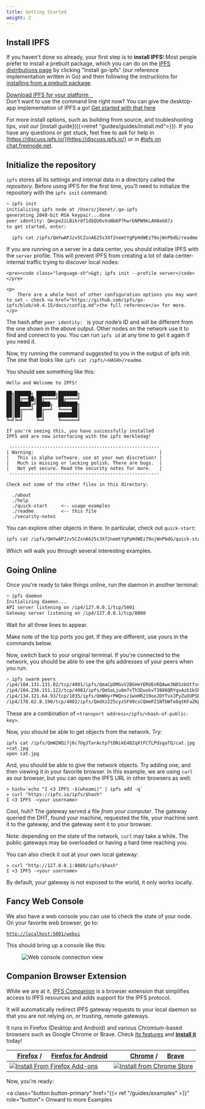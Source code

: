 ```yaml
---
title: Getting Started
weight: 2
---
```


## Install IPFS

If you haven't done so already, your first step is to **install IPFS**! Most people prefer to install a prebuilt package, which you can do on the [IPFS distributions page](https://dist.ipfs.io/#go-ipfs) by clicking "Install go-ipfs" (our reference implementation written in Go) and then following the instructions for [installing from a prebuilt package](https://docs.ipfs.io/guides/guides/install/#installing-from-a-prebuilt-package).

<a class="button button-primary" href="https://dist.ipfs.io/#go-ipfs" role="button">
  Download IPFS for your platform &nbsp;&nbsp;<i class="fa fa-download" aria-hidden="true"></i>
</a>

<aside class="alert alert-info">
  Don't want to use the command line right now? You can give the desktop-app implementation of IPFS a go! <a href src="https://github.com/ipfs-shipyard/ipfs-desktop">Get started with that here <i class="fas fa-external-link-square-alt fa-sm"></i></a>
</aside>

For more install options, such as building from source, and toubleshooting tips, visit our [install guide]({{<relref "guides/guides/install.md">}}). If you have any questions or get stuck, feel free to ask for help in [https://discuss.ipfs.io/](https://discuss.ipfs.io/) or in [#ipfs on chat.freenode.net](irc://chat.freenode.net/%23ipfs).

## Initialize the repository

`ipfs` stores all its settings and internal data in a directory called the *repository.* Before using IPFS for the first time, you’ll need to initialize the repository with the `ipfs init` command:

```sh
> ipfs init
initializing ipfs node at /Users/jbenet/.go-ipfs
generating 2048-bit RSA keypair...done
peer identity: Qmcpo2iLBikrdf1d6QU6vXuNb6P7hwrbNPW9kLAH8eG67z
to get started, enter:

  ipfs cat /ipfs/QmYwAPJzv5CZsnA625s3Xf2nemtYgPpHdWEz79ojWnPbdG/readme

```

<div class="alert alert-warning">
    <p>
        If you are running on a server in a data center, you should initialize IPFS with the <code>server</code> profile. This will prevent IPFS from creating a lot of data center-internal traffic trying to discover local nodes:
    </p>

    <pre><code class="language-sh">&gt; ipfs init --profile server</code></pre>

    <p>
        There are a whole host of other configuration options you may want to set — check <a href="https://github.com/ipfs/go-ipfs/blob/v0.4.15/docs/config.md">the full reference</a> for more.
    </p>
</div>

<div class="alert alert-info">
    The hash after <code>peer identity: </code> is your node’s ID and will be different from the one shown in the above output. Other nodes on the network use it to find and connect to you. You can run <code>ipfs id</code> at any time to get it again if you need it.
</div>

Now, try running the command suggested to you in the output of ipfs init. The one that looks like `ipfs cat /ipfs/<HASH>/readme`.

You should see something like this:

```
Hello and Welcome to IPFS!

██╗██████╗ ███████╗███████╗
██║██╔══██╗██╔════╝██╔════╝
██║██████╔╝█████╗  ███████╗
██║██╔═══╝ ██╔══╝  ╚════██║
██║██║     ██║     ███████║
╚═╝╚═╝     ╚═╝     ╚══════╝

If you're seeing this, you have successfully installed
IPFS and are now interfacing with the ipfs merkledag!

 -------------------------------------------------------
| Warning:                                              |
|   This is alpha software. use at your own discretion! |
|   Much is missing or lacking polish. There are bugs.  |
|   Not yet secure. Read the security notes for more.   |
 -------------------------------------------------------

Check out some of the other files in this directory:

  ./about
  ./help
  ./quick-start     <-- usage examples
  ./readme          <-- this file
  ./security-notes

```

You can explore other objects in there. In particular, check out `quick-start`:


```sh
ipfs cat /ipfs/QmYwAPJzv5CZsnA625s3Xf2nemtYgPpHdWEz79ojWnPbdG/quick-start
```

Which will walk you through several interesting examples.

## Going Online

Once you're ready to take things online, run the daemon in another terminal:

```sh
> ipfs daemon
Initializing daemon...
API server listening on /ip4/127.0.0.1/tcp/5001
Gateway server listening on /ip4/127.0.0.1/tcp/8080
```

Wait for all three lines to appear.

<div class="alert alert-info">
Make note of the tcp ports you get. If they are different, use yours in the commands below.
</div>

Now, switch back to your original terminal. If you're connected to the network,
you should be able to see the ipfs addresses of your peers when you run:

```sh
> ipfs swarm peers
/ip4/104.131.131.82/tcp/4001/ipfs/QmaCpDMGvV2BGHeYERUEnRQAwe3N8SzbUtfsmvsqQLuvuJ
/ip4/104.236.151.122/tcp/4001/ipfs/QmSoLju6m7xTh3DuokvT3886QRYqxAzb1kShaanJgW36yx
/ip4/134.121.64.93/tcp/1035/ipfs/QmWHyrPWQnsz1wxHR219ooJDYTvxJPyZuDUPSDpdsAovN5
/ip4/178.62.8.190/tcp/4002/ipfs/QmdXzZ25cyzSF99csCQmmPZ1NTbWTe8qtKFaZKpZQPdTFB
```

These are a combination of `<transport address>/ipfs/<hash-of-public-key>`.

Now, you should be able to get objects from the network. Try:

```
ipfs cat /ipfs/QmW2WQi7j6c7UgJTarActp7tDNikE4B2qXtFCfLPdsgaTQ/cat.jpg >cat.jpg
open cat.jpg
```

And, you should be able to give the network objects. Try adding one, and then
viewing it in your favorite browser. In this example, we are using `curl`
as our browser, but you can open the IPFS URL in other browsers as well:

```
> hash=`echo "I <3 IPFS -$(whoami)" | ipfs add -q`
> curl "https://ipfs.io/ipfs/$hash"
I <3 IPFS -<your username>
```

Cool, huh? The gateway served a file _from your computer_. The gateway queried
the DHT, found your machine, requested the file, your machine sent it to the
gateway, and the gateway sent it to your browser.

<div class="alert alert-warning">
    Note: depending on the state of the network, <code>curl</code> may take a while. The public gateways may be overloaded or having a hard time reaching you.
</div>

You can also check it out at your own local gateway:

```
> curl "http://127.0.0.1:8080/ipfs/$hash"
I <3 IPFS -<your username>
```

By default, your gateway is not exposed to the world, it only works locally.

## Fancy Web Console

We also have a web console you can use to check the state of your node.
On your favorite web browser, go to:

<pre><code><a href="http://localhost:5001/webui">http://localhost:5001/webui</a></code></pre>

This should bring up a console like this:

<figure>
    <img class="screenshot" alt="Web console connection view" src="../assets/webui-connection.png">
</figure>

## Companion Browser Extension

While we are at it,  [IPFS Companion](https://github.com/ipfs-shipyard/ipfs-companion#ipfs-companion) is a
browser extension that simplifies access to IPFS resources and adds support for
the IPFS protocol.

<div class="alert alert-info">
It will automatically redirect IPFS gateway requests to
your local daemon so that you are not relying on, or trusting, remote gateways.
</div>

It runs in Firefox (Desktop and Android)
and various Chromium-based browsers such as Google Chrome or Brave.
Check [its features](https://github.com/ipfs-shipyard/ipfs-companion#features) and [**install it**](https://github.com/ipfs-shipyard/ipfs-companion#install) today!

| <img src="../assets/firefox_16x16.png" widgth="16" height="16"> [Firefox](https://www.mozilla.org/firefox/new/) / <img src="../assets/firefox_16x16.png" widgth="16" height="16"> [Firefox for Android](https://play.google.com/store/apps/details?id=org.mozilla.firefox) | <img src="../assets/chrome_16x16.png" width="16" height="16"> [Chrome](https://www.google.com/chrome/) / <img src="../assets/brave_16x16.png" width="16" height="16"> [Brave](https://brave.com/)
|------------------------------------------------------------------------------------------------------------------------------------------------------|------------------------------------------------------------------------------------------------------------------------------------------------------------------------------------------------|
| [![Install From Firefox Add-ons](../assets/get-the-firefox-add-on.png)](https://addons.mozilla.org/firefox/addon/ipfs-companion/) | [![Install from Chrome Store](../assets/chrome-web-store.png)](https://chrome.google.com/webstore/detail/ipfs-companion/nibjojkomfdiaoajekhjakgkdhaomnch) |


Now, you're ready:

<a class="button button-primary" href="{{< ref "/guides/examples" >}}" role="button">
  Onward to more Examples &nbsp;&nbsp;<i class="fa fa-arrow-right"></i>
</a>
